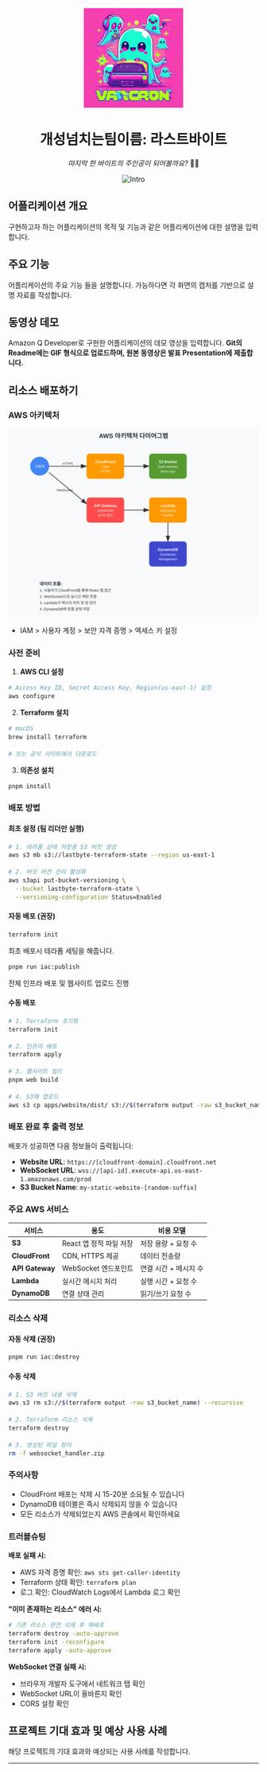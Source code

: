<div align="center">
  <img src="./docs/favicon.png" alt="LastByte Logo" width="200" height="200">
  
  # 개성넘치는팀이름: 라스트바이트
  
  *마지막 한 바이트의 주인공이 되어볼까요?* 🍕💾
</div>

<div align="center">
  <img src="./docs/intro.gif" alt="Intro" >
</div>

## 어플리케이션 개요

구현하고자 하는 어플리케이션의 목적 및 기능과 같은 어플리케이션에 대한 설명을 입력합니다.

## 주요 기능

어플리케이션의 주요 기능 들을 설명합니다. 가능하다면 각 화면의 캡처를 기반으로 설명 자료를 작성합니다.

## 동영상 데모

Amazon Q Developer로 구현한 어플리케이션의 데모 영상을 입력합니다.
**Git의 Readme에는 GIF 형식으로 업로드하며, 원본 동영상은 발표 Presentation에 제출합니다.**

## 리소스 배포하기

### AWS 아키텍처

![AWS Architecture](./docs/architecture.svg)

- IAM > 사용자 계정 > 보안 자격 증명 > 엑세스 키 설정

### 사전 준비

1. **AWS CLI 설정**

```bash
# Access Key ID, Secret Access Key, Region(us-east-1) 설정
aws configure
```

2. **Terraform 설치**

```bash
# macOS
brew install terraform

# 또는 공식 사이트에서 다운로드
```

3. **의존성 설치**

```bash
pnpm install
```

### 배포 방법

#### 최초 설정 (팀 리더만 실행)

```bash
# 1. 테라폼 상태 저장용 S3 버킷 생성
aws s3 mb s3://lastbyte-terraform-state --region us-east-1

# 2. 버킷 버전 관리 활성화
aws s3api put-bucket-versioning \
  --bucket lastbyte-terraform-state \
  --versioning-configuration Status=Enabled
```

#### 자동 배포 (권장)

```bash
terraform init
```

최초 배포시 테라폼 세팅을 해줍니다.

```bash
pnpm run iac:publish
```

전체 인프라 배포 및 웹사이트 업로드 진행

#### 수동 배포

```bash
# 1. Terraform 초기화
terraform init

# 2. 인프라 배포
terraform apply

# 3. 웹사이트 빌드
pnpm web build

# 4. S3에 업로드
aws s3 cp apps/website/dist/ s3://$(terraform output -raw s3_bucket_name)/ --recursive
```

### 배포 완료 후 출력 정보

배포가 성공하면 다음 정보들이 출력됩니다:

- **Website URL**: `https://[cloudfront-domain].cloudfront.net`
- **WebSocket URL**: `wss://[api-id].execute-api.us-east-1.amazonaws.com/prod`
- **S3 Bucket Name**: `my-static-website-[random-suffix]`

### 주요 AWS 서비스

| 서비스          | 용도                    | 비용 모델             |
| --------------- | ----------------------- | --------------------- |
| **S3**          | React 앱 정적 파일 저장 | 저장 용량 + 요청 수   |
| **CloudFront**  | CDN, HTTPS 제공         | 데이터 전송량         |
| **API Gateway** | WebSocket 엔드포인트    | 연결 시간 + 메시지 수 |
| **Lambda**      | 실시간 메시지 처리      | 실행 시간 + 요청 수   |
| **DynamoDB**    | 연결 상태 관리          | 읽기/쓰기 요청 수     |

### 리소스 삭제

#### 자동 삭제 (권장)

```bash
pnpm run iac:destroy
```

#### 수동 삭제

```bash
# 1. S3 버킷 내용 삭제
aws s3 rm s3://$(terraform output -raw s3_bucket_name) --recursive

# 2. Terraform 리소스 삭제
terraform destroy

# 3. 생성된 파일 정리
rm -f websocket_handler.zip
```

### 주의사항

- CloudFront 배포는 삭제 시 15-20분 소요될 수 있습니다
- DynamoDB 테이블은 즉시 삭제되지 않을 수 있습니다
- 모든 리소스가 삭제되었는지 AWS 콘솔에서 확인하세요

### 트러블슈팅

**배포 실패 시:**

- AWS 자격 증명 확인: `aws sts get-caller-identity`
- Terraform 상태 확인: `terraform plan`
- 로그 확인: CloudWatch Logs에서 Lambda 로그 확인

**"이미 존재하는 리소스" 에러 시:**

```bash
# 기존 리소스 완전 삭제 후 재배포
terraform destroy -auto-approve
terraform init -reconfigure
terraform apply -auto-approve
```

**WebSocket 연결 실패 시:**

- 브라우저 개발자 도구에서 네트워크 탭 확인
- WebSocket URL이 올바른지 확인
- CORS 설정 확인

## 프로젝트 기대 효과 및 예상 사용 사례

해당 프로젝트의 기대 효과와 예상되는 사용 사례를 작성합니다.

---
